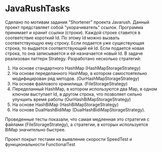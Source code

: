 # JavaRushTasks
Сделано по мотивам задания "Shortener" проекта Javarush.
Данный проект представляет собой "укорачиватель" ссылок. Программа принимает и хранит ссылки (строки).
Каждой строке ставится в соответствие короткий Id. По этому Id можно вызвать соответствующую ему строку.
Если подается уже существующая строка, то выдается соответствующий ей Id. Если подается новая строка, то она записывается и ей назначается новый Id.
В задаче реализован паттерн Strategy. Разработано несколько стратегий:
1. На основе стандартного HashMap (HashMapStorageStrategy)
2. На основе переделанного HashMap, в котором самостоятельно модифицирован ряд методов. (OurHashMapStorageStrategy)
3. На основе файлового хранилища. (FileStorageStrategy)
4. Переделанный HashMap, в котором используются два Map, в одном ключом выступает Id, в другом строка, что позволяет сильно улучшить время работы (OurHashBiMapStorageStrategy)
5. На основе HashBiMap (HashBiMapStorageStrategy)
6. На основе DualHashBidiMap (DualHashBidiMapStorageStrategy).

Проведенные тесты показали, что самая медленная это стратегия с файлами (FileStorageStrategy), 
а стратегии, в которых используется BiMap значительно быстрее.

Проект покрыт тестами на выявление скорости SpeedTest и функциональности FunctionalTest
